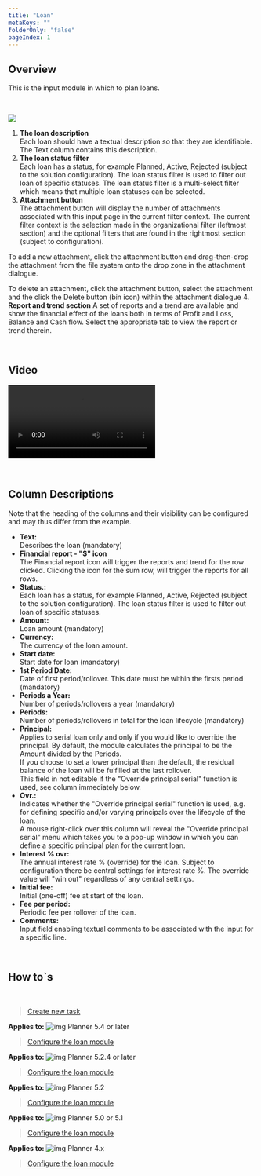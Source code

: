```yaml
---
title: "Loan"
metaKeys: ""
folderOnly: "false"
pageIndex: 1
---
```


## Overview
This is the input module in which to plan loans.

<br/>

![](https://profitbasedocs.blob.core.windows.net/plannerimages/loan.jpg)

1. **The loan description** <br/>
Each loan should have a textual description so that they are identifiable. The Text column contains this description.<br/>
2. **The loan status filter** <br/>
Each loan has a status, for example Planned, Active, Rejected (subject to the solution configuration). The loan status filter is used to filter out loan of specific statuses.
The loan status filter is a multi-select filter which means that multiple loan statuses can be selected.<br/>
3. **Attachment button** <br/>
The attachment button will display the number of attachments associated with this input page in the current filter context. The current filter context is the selection made in the organizational filter (leftmost section) and the optional filters that are found in the rightmost section (subject to configuration).

To add a new attachment, click the attachment button and drag-then-drop the attachment from the file system onto the drop zone in the attachment dialogue.

To delete an attachment, click the attachment button, select the attachment and the click the Delete button (bin icon) within the attachment dialogue
4. **Report and trend section**
A set of reports and a trend are available and show the financial effect of the loans both in terms of Profit and Loss, Balance and Cash flow.
Select the appropriate tab to view the report or trend therein.


<br/>


## Video
![Introduction - Input](https://profitbasedocs.blob.core.windows.net/enduserhelp/videos/Loan.mp4)<br/>

<br/>

## Column Descriptions

Note that the heading of the columns and their visibility can be configured and may thus differ from the example.<br/>

- **Text:**<br/>
Describes the loan (mandatory)
- **Financial report - "$" icon**<br/>
The Financial report icon will trigger the reports and trend for the row clicked. Clicking the icon for the sum row, will trigger the reports for all rows.
- **Status.:**<br/>
Each loan has a status, for example Planned, Active, Rejected (subject to the solution configuration). The loan status filter is used to filter out loan of specific statuses.
- **Amount:**<br/>
Loan amount (mandatory)
- **Currency:**<br/>
The currency of the loan amount.
- **Start date:**<br/>
Start date for loan  (mandatory)
- **1st Period Date:**<br/>
Date of first period/rollover. This date must be within the firsts period (mandatory)
- **Periods a Year:**<br/>
Number of periods/rollovers a year  (mandatory)
- **Periods:**<br/>
Number of periods/rollovers in total for the loan lifecycle  (mandatory)
- **Principal:**<br/>
Applies to serial loan only and only if you would like to override the principal. By default, the module calculates the principal to be the Amount divided by the Periods. <br/>
If you choose to set a lower principal than the default, the residual balance of the loan will be fulfilled at the last rollover.<br/>
This field in not editable if the "Override principal serial" function is used, see column immediately below.
- **Ovr.:**<br/>
Indicates whether the "Override principal serial" function is used, e.g. for defining specific and/or varying principals over the lifecycle of the loan. <br/>
A mouse right-click over this column will reveal the "Override principal serial" menu which takes you to a pop-up window in which you can define a specific principal plan for the current loan.
- **Interest % ovr:**<br/>
The annual interest rate % (override) for the loan. Subject to configuration there be central settings for interest rate %. The override value will "win out" regardless of any central settings.
- **Initial fee:**<br/>
Initial (one-off) fee at start of the loan.
- **Fee per period:**<br/>
Periodic fee per rollover of the loan.
- **Comments:**<br/>
Input field enabling textual comments to be associated with the input for a specific line.

<br/>

## How to`s

<br/>

> [Create new task](../../process-and-tasks/tasks/create-edit-task.md)<br/>

**Applies to:** ![img](https://profitbasedocs.blob.core.windows.net/icons/yes-icon.png) Planner 5.4 or later
> [Configure the loan module](https://profitbasedocs.blob.core.windows.net/enduserhelp/files/V5.4/Planner%20Loan%20module.pdf)<br/>

**Applies to:** ![img](https://profitbasedocs.blob.core.windows.net/icons/yes-icon.png) Planner 5.2.4 or later
> [Configure the loan module](https://profitbasedocs.blob.core.windows.net/enduserhelp/files/V5.2.4/Planner%20Loan%20module.pdf)<br/>

**Applies to:** ![img](https://profitbasedocs.blob.core.windows.net/icons/yes-icon.png) Planner 5.2 
> [Configure the loan module](https://profitbasedocs.blob.core.windows.net/enduserhelp/files/V5.2/Planner%20Loan%20module.pdf)<br/>

**Applies to:** ![img](https://profitbasedocs.blob.core.windows.net/icons/yes-icon.png) Planner 5.0 or 5.1
> [Configure the loan module](https://profitbasedocs.blob.core.windows.net/enduserhelp/files/v5/Planner%20Loan%20module.pdf)<br/>

**Applies to:** ![img](https://profitbasedocs.blob.core.windows.net/icons/yes-icon.png) Planner 4.x
> [Configure the loan module](https://profitbasedocs.blob.core.windows.net/enduserhelp/files/Planner%20Loan%20module.pdf)<br/>



